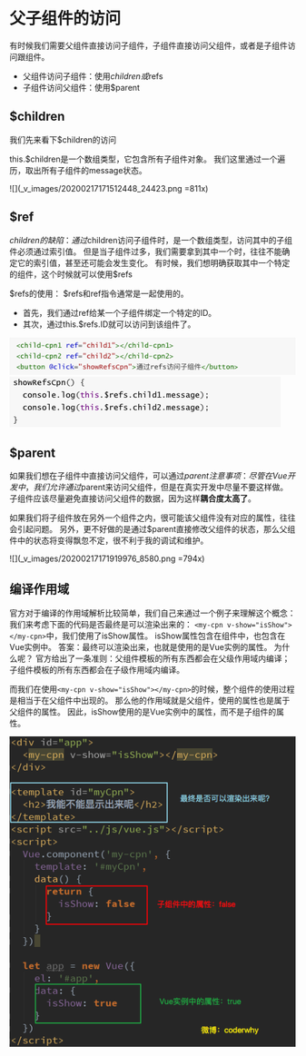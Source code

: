 # 父子组件的访问

有时候我们需要父组件直接访问子组件，子组件直接访问父组件，或者是子组件访问跟组件。
- 父组件访问子组件：使用$children或$refs
- 子组件访问父组件：使用$parent

## $children

我们先来看下$children的访问

this.$children是一个数组类型，它包含所有子组件对象。
我们这里通过一个遍历，取出所有子组件的message状态。

![](_v_images/20200217171512448_24423.png =811x)

## $ref
$children的缺陷：
通过$children访问子组件时，是一个数组类型，访问其中的子组件必须通过索引值。
但是当子组件过多，我们需要拿到其中一个时，往往不能确定它的索引值，甚至还可能会发生变化。
有时候，我们想明确获取其中一个特定的组件，这个时候就可以使用$refs

$refs的使用：
$refs和ref指令通常是一起使用的。
- 首先，我们通过ref给某一个子组件绑定一个特定的ID。
- 其次，通过this.$refs.ID就可以访问到该组件了。

![](_v_images/20200217171734843_1569.png)
![](_v_images/20200217171744077_3779.png)



## $parent

如果我们想在子组件中直接访问父组件，可以通过$parent
注意事项：
尽管在Vue开发中，我们允许通过$parent来访问父组件，但是在真实开发中尽量不要这样做。
子组件应该尽量避免直接访问父组件的数据，因为这样**耦合度太高了**。

如果我们将子组件放在另外一个组件之内，很可能该父组件没有对应的属性，往往会引起问题。
另外，更不好做的是通过$parent直接修改父组件的状态，那么父组件中的状态将变得飘忽不定，很不利于我的调试和维护。

![](_v_images/20200217171919976_8580.png =794x)



## 编译作用域

官方对于编译的作用域解析比较简单，我们自己来通过一个例子来理解这个概念：
我们来考虑下面的代码是否最终是可以渲染出来的：
`<my-cpn v-show="isShow"></my-cpn>`中，我们使用了isShow属性。
isShow属性包含在组件中，也包含在Vue实例中。
答案：最终可以渲染出来，也就是使用的是Vue实例的属性。
为什么呢？
官方给出了一条准则：父组件模板的所有东西都会在父级作用域内编译；子组件模板的所有东西都会在子级作用域内编译。

而我们在使用`<my-cpn v-show="isShow"></my-cpn>`的时候，整个组件的使用过程是相当于在父组件中出现的。
那么他的作用域就是父组件，使用的属性也是属于父组件的属性。
因此，isShow使用的是Vue实例中的属性，而不是子组件的属性。

![](_v_images/20200217172236528_9254.png)